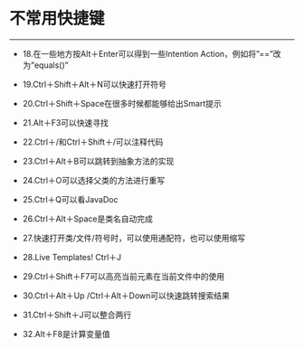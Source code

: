 # 不常用快捷键
---

* 18.在一些地方按Alt＋Enter可以得到一些Intention Action，例如将”==”改为”equals()”

* 19.Ctrl＋Shift＋Alt＋N可以快速打开符号

* 20.Ctrl＋Shift＋Space在很多时候都能够给出Smart提示

* 21.Alt＋F3可以快速寻找

* 22.Ctrl＋/和Ctrl＋Shift＋/可以注释代码

* 23.Ctrl＋Alt＋B可以跳转到抽象方法的实现

* 24.Ctrl＋O可以选择父类的方法进行重写

* 25.Ctrl＋Q可以看JavaDoc

* 26.Ctrl＋Alt＋Space是类名自动完成

* 27.快速打开类/文件/符号时，可以使用通配符，也可以使用缩写

* 28.Live Templates! Ctrl＋J

* 29.Ctrl＋Shift＋F7可以高亮当前元素在当前文件中的使用

* 30.Ctrl＋Alt＋Up /Ctrl＋Alt＋Down可以快速跳转搜索结果

* 31.Ctrl＋Shift＋J可以整合两行

* 32.Alt＋F8是计算变量值